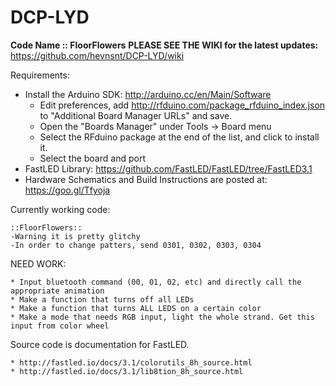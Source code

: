 # DCP-LYD
**Code Name :: FloorFlowers**
**PLEASE SEE THE WIKI for the latest updates:** https://github.com/hevnsnt/DCP-LYD/wiki


Requirements:
* Install the Arduino SDK: http://arduino.cc/en/Main/Software
	- Edit preferences, add http://rfduino.com/package_rfduino_index.json to "Additional Board Manager URLs" and save.
	- Open the "Boards Manager" under Tools -> Board menu
	- Select the RFduino package at the end of the list, and click to install it.
	- Select the board and port
* FastLED Library: https://github.com/FastLED/FastLED/tree/FastLED3.1
* Hardware Schematics and Build Instructions are posted at: https://goo.gl/Tfyoja


Currently working code: 

	::FloorFlowers::
	-Warning it is pretty glitchy
	-In order to change patters, send 0301, 0302, 0303, 0304



NEED WORK:

	* Input bluetooth command (00, 01, 02, etc) and directly call the appropriate animation
	* Make a function that turns off all LEDs
	* Make a function that turns ALL LEDS on a certain color
	* Make a mode that needs RGB input, light the whole strand. Get this input from color wheel


Source code is documentation for FastLED.  

	* http://fastled.io/docs/3.1/colorutils_8h_source.html
	* http://fastled.io/docs/3.1/lib8tion_8h_source.html
